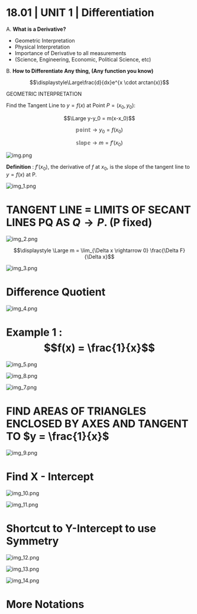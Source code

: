 # 18.01 | UNIT 1 | Differentiation


A. **What is a Derivative?**
* Geometric Interpretation
* Physical Interpretation
* Importance of Derivative to all measurements
* (Science, Engineering, Economic, Political Science, etc)

B. **How to Differentiate Any thing, (Any function you know)**

$$\displaystyle\Large\frac{d}{dx}e^{x \cdot arctan(x)}$$


GEOMETRIC INTERPRETATION

Find the Tangent Line to $y = f(x)$ at Point $P = (x_0,y_0):$

$$\Large y-y_0 = m(x-x_0)$$
 
$$\mathbb{point} \rightarrow y_0 = f(x_0)$$

$$\mathbb{slope} \rightarrow m = f'(x_0)$$

![img.png](img.png)


**Definition** : $f'(x_0)$, the derivative of $f$ at $x_0$, is the slope of the tangent line to $y=f(x)$ at P.


![img_1.png](img_1.png)


# TANGENT LINE = LIMITS OF SECANT LINES PQ AS $Q \rightarrow P.$ (P fixed)

![img_2.png](img_2.png)

$$\displaystyle \Large m = \lim_{\Delta x \rightarrow 0} \frac{\Delta F}{\Delta x}$$


![img_3.png](img_3.png)

# Difference Quotient
![img_4.png](img_4.png)


# Example 1 : $$f(x) = \frac{1}{x}$$

![img_5.png](img_5.png)

![img_8.png](img_8.png)

![img_7.png](img_7.png)

# FIND AREAS OF TRIANGLES ENCLOSED BY AXES AND TANGENT TO   $y = \frac{1}{x}$

![img_9.png](img_9.png)

# Find X - Intercept

![img_10.png](img_10.png)

![img_11.png](img_11.png)

# Shortcut to Y-Intercept to use Symmetry

![img_12.png](img_12.png)

![img_13.png](img_13.png)

![img_14.png](img_14.png) 

# More Notations

